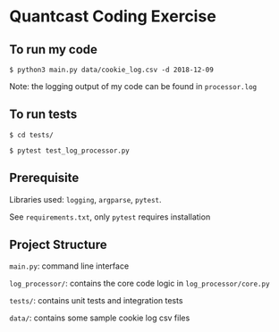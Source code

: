 # Quantcast Coding Exercise

## To run my code
`$ python3 main.py data/cookie_log.csv -d 2018-12-09`

Note: the logging output of my code can be found in `processor.log`

## To run tests
`$ cd tests/`

`$ pytest test_log_processor.py`

## Prerequisite
Libraries used:
`logging`, `argparse`, `pytest`.

See `requirements.txt`, only `pytest` requires installation


## Project Structure
`main.py`: command line interface

`log_processor/`: contains the core code logic in `log_processor/core.py`

`tests/`: contains unit tests and integration tests

`data/`: contains some sample cookie log csv files
